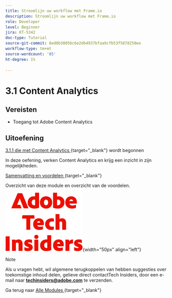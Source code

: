 ```yaml
---
title: Stroomlijn uw workflow met Frame.io
description: Stroomlijn uw workflow met Frame.io
role: Developer
level: Beginner
jira: KT-5342
doc-type: Tutorial
source-git-commit: 8ed0b38056c6e2db4937bfaa9cfb53f5878250ee
workflow-type: tm+mt
source-wordcount: '85'
ht-degree: 1%

---
```


# 3.1 Content Analytics

## Vereisten

- Toegang tot Adobe Content Analytics

## Uitoefening

[ 3.1.1 die met Content Analytics ](./ex1.md){target="_blank"} wordt begonnen

In deze oefening, verken Content Analytics en krijg een inzicht in zijn mogelijkheden.

[ Samenvatting en voordelen ](./summary.md){target="_blank"}

Overzicht van deze module en overzicht van de voordelen.

![ Indexen van de Tech ](./../../../../assets/images/techinsiders.png){width="50px" align="left"}

>[!NOTE]
>
>Als u vragen hebt, wil algemene terugkoppelen van hebben suggesties over toekomstige inhoud delen, gelieve direct contactTech Insiders, door een e-mail naar **techinsiders@adobe.com** te verzenden.

Ga terug naar [ Alle Modules ](./../../../../overview.md){target="_blank"}
